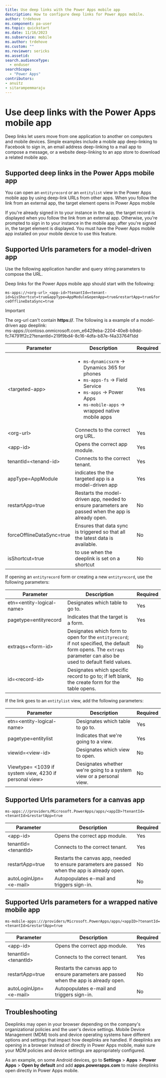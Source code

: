```yaml
---
title: Use deep links with the Power Apps mobile app
description: How to configure deep links for Power Apps mobile.
author: trdehove
ms.component: pa-user
ms.topic: quickstart
ms.date: 11/16/2023
ms.subservice: mobile
ms.author: trdehove
ms.custom: ""
ms.reviewer: sericks
ms.assetid: 
search.audienceType: 
  - enduser
searchScope:
  - "Power Apps"
contributors:
- anuitz
- sitarampemmaraju
---
```


# Use deep links with the Power Apps mobile app

Deep links let users move from one application to another on computers and mobile devices. Simple examples include a mobile app deep-linking to Facebook to sign in, an email address deep-linking to a mail app to compose a message, or a website deep-linking to an app store to download a related mobile app. 

## Supported deep links in the Power Apps mobile app

You can open an `entityrecord` or an `entitylist` view in the Power Apps mobile app by using deep-link URLs from other apps. When you follow the link from an external app, the target element opens in Power Apps mobile

If you're already signed in to your instance in the app, the target record is displayed when you follow the link from an external app. Otherwise, you're prompted to sign in to your instance in the mobile app; after you're signed in, the target element is displayed. You must have the Power Apps mobile app installed on your mobile device to use this feature.

## Supported Urls parameters for a model-driven app

Use the following application handler and query string parameters to compose the URL.

Deep links for the Power Apps mobile app should start with the following:

```ms-apps://<org-url>_<app-id>?tenantId=<tenant-id>&isShortcut=true&appType=AppModule&openApp=true&restartApp=true&forceOfflineDataSync=true```

> [!IMPORTANT]
> The org-url can't contain **https://**. The following is a example of a model-driven app deeplink: <br>
> ms-apps://contoso.onmicrosoft.com_e6429eba-2204-40e8-b9dd-fc74791ff2c2?tenantId=219f9bd4-8c16-4dfa-b87e-f4a33764f1dd

| **Parameter**        | **Description**                                                              | **Required**|
|----------------------|------------------------------------------------------------------------------|-------------|
| &lt;targeted-app&gt; | <ul><li>`ms-dynamicsxrm` -> Dynamics 365 for phones</li><li> `ms-apps-fs` -> Field Service</li><li>`ms-apps` -> Power Apps</li><li>`ms-mobile-apps` -> wrapped native mobile apps</li>                                                                     | Yes|
| &lt;org-url&gt;      | Connects to the correct org URL.                                              | Yes|
| &lt;app-id&gt;       | Opens the correct app module.                                                 | Yes|
| tenantId=&lt;tenand-id&gt;             | Connects to the correct tenant.                                               | Yes|
|appType=AppModule     | indicates the the targeted app is a model-driven app                                                 | Yes|
| restartApp=true      | Restarts the model-driven app, needed to ensure parameters are passed when the app is already open. | No |
| forceOfflineDataSync=true | Ensures that data sync is triggered so that all the latest data is available. | No|
| isShortcut=true        | to use when the deeplink is set on a shortcut | No|


If opening an `entityrecord` form or creating a new `entityrecord`, use the following parameters:

| **Parameter**                       | **Description**                                                                                            | **Required**|
|---------------------------------|--------------------------------------------------------------------------------------------------------|-------------|
| etn=&lt;entity-logical-name&gt; | Designates which table to go to.                                                                 | Yes|
| pagetype=entityrecord           | Indicates that the target is a form.    | Yes|
| extraqs=&lt;form-id&gt;         | Designates which form to open for the `entityrecord`; if not specified, the default form opens. The `extraqs` parameter can also be used to default field values.        |  No|
| id=&lt;record-id&gt;            | Designates which specific record to go to; if left blank, the create form for the table opens. | No|

If the link goes to an `entitylist` view, add the following parameters:

| **Parameter**                                                | **Description**                                                     | **Required**|
|--------------------------------------------------------------|---------------------------------------------------------------------|-------------|
| etn=&lt;entity-logical-name&gt;                              | Designates which table to go to.                              | Yes|
| pagetype=entitylist                                          | Indicates that we're going to a view.                               | Yes|
| viewid=&lt;view-id&gt;                                       | Designates which view to open.                                       | No|
| Viewtype= &lt;1039 if system view, 4230 if personal view&gt; | Designates whether we're going to a system view or a personal view. | No|

## Supported Urls parameters for a canvas app
  
```ms-apps:///providers/Microsoft.PowerApps/apps/<appID>?tenantId=<tenantId>&restartApp=true```

| **Parameter**        | **Description**                                                                              | **Required**|
|----------------------|----------------------------------------------------------------------------------------------|-------------|
| &lt;app-id&gt;       | Opens the correct app module.                                                                 | Yes|
| tenantId=&lt;tenantId&gt;     | Connects to the correct tenant.                                                               | Yes|
| restartApp=true      | Restarts the canvas app, needed to ensure parameters are passed when the app is already open. | No|
| autoLoginUpn=&lt;e-mail&gt;      | Autopopulates e-mail and triggers sign-in. | No|

  ## Supported Urls parameters for a wrapped native mobile app
  
 ```ms-mobile-apps:///providers/Microsoft.PowerApps/apps/<appID>?tenantId=<tenantId>&restartApp=true```

| **Parameter**        | **Description**                                                                              |**Required**|
|----------------------|----------------------------------------------------------------------------------------------|-------------|
| &lt;app-id&gt;       | Opens the correct app module.                                                                 | Yes|
| tenantId=&lt;tenantId&gt;     | Connects to the correct tenant.                                                              | Yes|
| restartApp=true      | Restarts the canvas app to ensure parameters are passed when the app is already open. | No|
| autoLoginUpn=&lt;e-mail&gt;      | Autopopulates e-mail and triggers sign-in. |   No|

## Troubleshooting

Deeplinks may open in your browser depending on the company's organizational policies and the user's device settings. Mobile Device Management (MDM) tools and device operating systems have different options and settings that impact how deeplinks are handled. If deeplinks are opening in a browser instead of directly in Power Apps mobile, make sure your MDM policies and device settings are appropriately configured. 

As an example, on some Android devices, go to **Settings** > **Apps** > **Power Apps** > **Open by default** and add **apps.powerapps.com** to make deeplinks open directly in Power Apps mobile.
